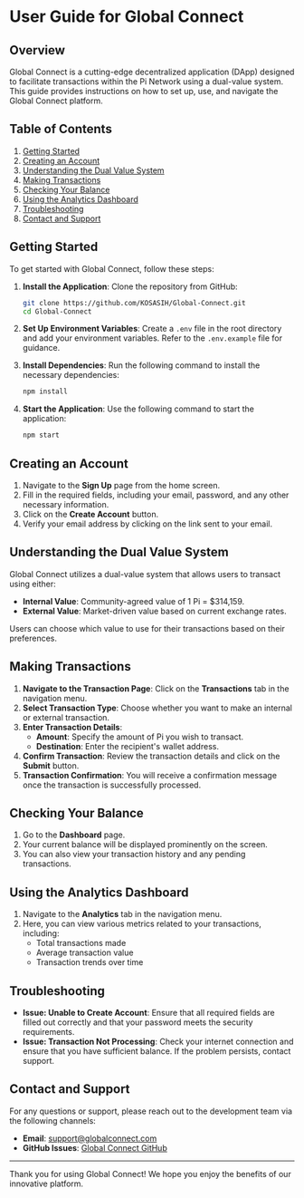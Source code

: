 # User Guide for Global Connect

## Overview

Global Connect is a cutting-edge decentralized application (DApp) designed to facilitate transactions within the Pi Network using a dual-value system. This guide provides instructions on how to set up, use, and navigate the Global Connect platform.

## Table of Contents

1. [Getting Started](#getting-started)
2. [Creating an Account](#creating-an-account)
3. [Understanding the Dual Value System](#understanding-the-dual-value-system)
4. [Making Transactions](#making-transactions)
5. [Checking Your Balance](#checking-your-balance)
6. [Using the Analytics Dashboard](#using-the-analytics-dashboard)
7. [Troubleshooting](#troubleshooting)
8. [Contact and Support](#contact-and-support)

## Getting Started

To get started with Global Connect, follow these steps:

1. **Install the Application**: Clone the repository from GitHub:
   ```bash
   git clone https://github.com/KOSASIH/Global-Connect.git
   cd Global-Connect
   ```

2. **Set Up Environment Variables**: Create a `.env` file in the root directory and add your environment variables. Refer to the `.env.example` file for guidance.

3. **Install Dependencies**: Run the following command to install the necessary dependencies:
   ```bash
   npm install
   ```

4. **Start the Application**: Use the following command to start the application:
   ```bash
   npm start
   ```

## Creating an Account

1. Navigate to the **Sign Up** page from the home screen.
2. Fill in the required fields, including your email, password, and any other necessary information.
3. Click on the **Create Account** button.
4. Verify your email address by clicking on the link sent to your email.

## Understanding the Dual Value System

Global Connect utilizes a dual-value system that allows users to transact using either:

- **Internal Value**: Community-agreed value of 1 Pi = $314,159.
- **External Value**: Market-driven value based on current exchange rates.

Users can choose which value to use for their transactions based on their preferences.

## Making Transactions

1. **Navigate to the Transaction Page**: Click on the **Transactions** tab in the navigation menu.
2. **Select Transaction Type**: Choose whether you want to make an internal or external transaction.
3. **Enter Transaction Details**:
   - **Amount**: Specify the amount of Pi you wish to transact.
   - **Destination**: Enter the recipient's wallet address.
4. **Confirm Transaction**: Review the transaction details and click on the **Submit** button.
5. **Transaction Confirmation**: You will receive a confirmation message once the transaction is successfully processed.

## Checking Your Balance

1. Go to the **Dashboard** page.
2. Your current balance will be displayed prominently on the screen.
3. You can also view your transaction history and any pending transactions.

## Using the Analytics Dashboard

1. Navigate to the **Analytics** tab in the navigation menu.
2. Here, you can view various metrics related to your transactions, including:
   - Total transactions made
   - Average transaction value
   - Transaction trends over time

## Troubleshooting

- **Issue: Unable to Create Account**: Ensure that all required fields are filled out correctly and that your password meets the security requirements.
- **Issue: Transaction Not Processing**: Check your internet connection and ensure that you have sufficient balance. If the problem persists, contact support.

## Contact and Support

For any questions or support, please reach out to the development team via the following channels:

- **Email**: support@globalconnect.com
- **GitHub Issues**: [Global Connect GitHub](https://github.com/KOSASIH/Global-Connect/issues)

---

Thank you for using Global Connect! We hope you enjoy the benefits of our innovative platform.
